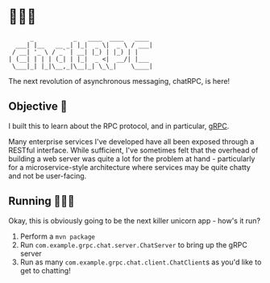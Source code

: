 # 🤯🤯🤯

```
      _           _   ____  ____   ____ 
  ___| |__   __ _| |_|  _ \|  _ \ / ___|
 / __| '_ \ / _` | __| |_) | |_) | |    
| (__| | | | (_| | |_|  _ <|  __/| |___ 
 \___|_| |_|\__,_|\__|_| \_\_|    \____|
```

The next revolution of asynchronous messaging, chatRPC, is here!

## Objective 🧐
I built this to learn about the RPC protocol, and in particular, [gRPC](https://grpc.io).

Many enterprise services I've developed have all been exposed through a RESTful interface.
While sufficient, I've sometimes felt that the overhead of building a web server was quite a lot
for the problem at hand - particularly for a microservice-style architecture where services may
be quite chatty and not be user-facing.

## Running 👨🏾‍💻
Okay, this is obviously going to be the next killer unicorn app - how's it run?

1. Perform a `mvn package`
2. Run `com.example.grpc.chat.server.ChatServer` to bring up the gRPC server
3. Run as many `com.example.grpc.chat.client.ChatClient`s as you'd like to get to chatting!